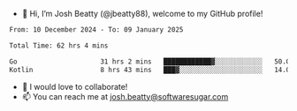 - 👋 Hi, I’m Josh Beatty (@jbeatty88), welcome to my GitHub profile!

<!--START_SECTION:waka-->

```txt
From: 10 December 2024 - To: 09 January 2025

Total Time: 62 hrs 4 mins

Go                     31 hrs 2 mins   ████████████▓░░░░░░░░░░░░   50.00 %
Kotlin                 8 hrs 43 mins   ███▓░░░░░░░░░░░░░░░░░░░░░   14.05 %
```

<!--END_SECTION:waka-->

- 💞️ I would love to collaborate!
- 📫 You can reach me at josh.beatty@softwaresugar.com

<!---
jbeatty88/jbeatty88 is a ✨ special ✨ repository because its `README.md` (this file) appears on your GitHub profile.
You can click the Preview link to take a look at your changes.
--->
